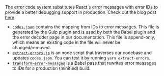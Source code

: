 The error code system substitutes React's error messages with error IDs to
provide a better debugging support in production. Check out the blog post
[here](https://reactjs.org/blog/2016/07/11/introducing-reacts-error-code-system.html).

- [`codes.json`](https://github.com/facebook/react/blob/master/scripts/error-codes/codes.json)
  contains the mapping from IDs to error messages. This file is generated by the
  Gulp plugin and is used by both the Babel plugin and the error decoder page in
  our documentation. This file is append-only, which means an existing code in
  the file will never be changed/removed.
- [`extract-errors.js`](https://github.com/facebook/react/blob/master/scripts/error-codes/extract-errors.js)
  is an node script that traverses our codebase and updates `codes.json`. You
  can test it by running `yarn extract-errors`.
- [`transform-error-messages`](https://github.com/facebook/react/blob/master/scripts/error-codes/transform-error-messages.js)
  is a Babel pass that rewrites error messages to IDs for a production
  (minified) build.
